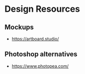 # Design Resources

## Mockups

- https://artboard.studio/

## Photoshop alternatives

- https://www.photopea.com/
